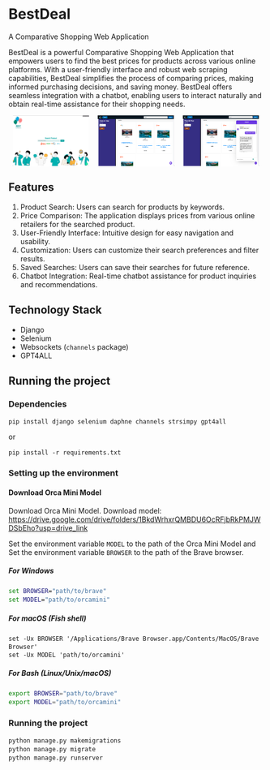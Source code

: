 # BestDeal
A Comparative Shopping Web Application


BestDeal is a powerful Comparative Shopping Web Application that empowers users to find the best prices for products across various online platforms. With a user-friendly interface and robust web scraping capabilities, BestDeal simplifies the process of comparing prices, making informed purchasing decisions, and saving money. BestDeal offers seamless integration with a chatbot, enabling users to interact naturally and obtain real-time assistance for their shopping needs.

<div style="display: flex; justify-content: space-around;">
  <img src="images/Home.png" alt="Image 1" style="width: 30%;">
  <img src="images/Search.png" alt="Image 2" style="width: 30%;">
  <img src="images/Chatbot.png" alt="Image 3" style="width: 30%;">
</div>

## Features
1. Product Search: Users can search for products by keywords.
2. Price Comparison: The application displays prices from various online retailers for the searched product.
3. User-Friendly Interface: Intuitive design for easy navigation and usability.
4. Customization: Users can customize their search preferences and filter results.
5. Saved Searches: Users can save their searches for future reference.
6. Chatbot Integration: Real-time chatbot assistance for product inquiries and recommendations.

## Technology Stack
* Django
* Selenium
* Websockets (`channels` package)
* GPT4ALL

## Running the project
### Dependencies
```
pip install django selenium daphne channels strsimpy gpt4all
```
or
```
pip install -r requirements.txt
```

### Setting up the environment
#### Download Orca Mini Model
Download Orca Mini Model. 
Download model: https://drive.google.com/drive/folders/1BkdWrhxrQMBDU6OcRFjbRkPMJWDSbEho?usp=drive_link

Set the environment variable `MODEL` to the path of the Orca Mini Model and Set the environment variable `BROWSER` to the path of the Brave browser.

##### For Windows
```cmd
set BROWSER="path/to/brave"
set MODEL="path/to/orcamini"
```

##### For macOS (Fish shell)
```
set -Ux BROWSER '/Applications/Brave Browser.app/Contents/MacOS/Brave Browser'
set -Ux MODEL 'path/to/orcamini'
```

##### For Bash (Linux/Unix/macOS)
```bash
export BROWSER="path/to/brave"
export MODEL="path/to/orcamini"
```

### Running the project
```bash
python manage.py makemigrations
python manage.py migrate
python manage.py runserver 
```

